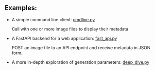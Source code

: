 ## Examples:

* A simple command line client: [cmdline.py](cmdline.py)

  Call with one or more image files to display their metadata

* A FastAPI backend for a web application: [fast_api.py](fast_api.py)

  POST an image file to an API endpoint and receive metadata in JSON form.

* A more in-depth exploration of generation parameters: [deep_dive.py](deep_dive.py)